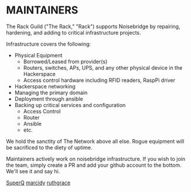 # MAINTAINERS

The Rack Guild ("The Rack," "Rack") supports Noisebridge by repairing, hardening, and adding to critical infrastructure projects.  

Infrastructure covers the following:

- Physical Equipment
    - Borrowed/Leased from provider(s)
    - Routers, switches, APs, UPS, and any other physical device in the Hackerspace
    - Access control hardware including RFID readers, RaspPi driver
- Hackerspace networking
- Managing the primary domain
- Deployment through ansible
- Backing up critical services and configuration
    - Access Control
    - Router
    - Ansible
    - etc. 

We hold the sanctity of The Network above all else.  Rogue equipment will be sacrificed to the diety of uptime.

Maintainers actively work on noisebridge infrastructure.  If you wish to join the team, simply create a PR and add your github account to the bottom.  We'll see it and say hi.


[SuperQ](https://github.com/SuperQ)
[marcidy](https://github.com/marcidy)
[ruthgrace](https://github.com/ruthgrace)

